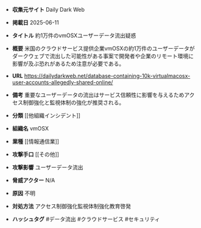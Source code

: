 - **収集元サイト**
Daily Dark Web

- **掲載日**
2025-06-11

- **タイトル**
約1万件のvmOSXユーザーデータ流出疑惑

- **概要**
米国のクラウドサービス提供企業vmOSXの約1万件のユーザーデータがダークウェブで流出した可能性がある事案で開発者や企業のリモート環境に影響が及ぶ恐れがあるため注意が必要である。

- **URL**
https://dailydarkweb.net/database-containing-10k-virtualmacosx-user-accounts-allegedly-shared-online/

- **備考**
重要なユーザーデータの流出はサービス信頼性に影響を与えるためアクセス制御強化と監視体制の強化が推奨される。

- **分類**
[[他組織インシデント]]

- **組織名**
vmOSX

- **業種**
[[情報通信業]]

- **攻撃手口**
[[その他]]

- **攻撃影響**
ユーザーデータ流出

- **脅威アクター**
N/A

- **原因**
不明

- **対処方法**
アクセス制御強化監視体制強化教育啓発

- **ハッシュタグ**
#データ流出 #クラウドサービス #セキュリティ
